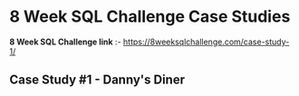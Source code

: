 # 8 Week SQL Challenge Case Studies

**8 Week SQL Challenge link** :-  https://8weeksqlchallenge.com/case-study-1/

## **Case Study #1 - Danny's Diner** 
